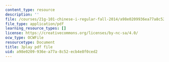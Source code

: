 ```yaml
---
content_type: resource
description: ''
file: /courses/21g-101-chinese-i-regular-fall-2014/a98e0209936ea77a8c52ecb4e8f0ced2_oUIGRmcnUtA.pdf
file_type: application/pdf
learning_resource_types: []
license: https://creativecommons.org/licenses/by-nc-sa/4.0/
ocw_type: OCWFile
resourcetype: Document
title: 3play pdf file
uid: a98e0209-936e-a77a-8c52-ecb4e8f0ced2
---
```

